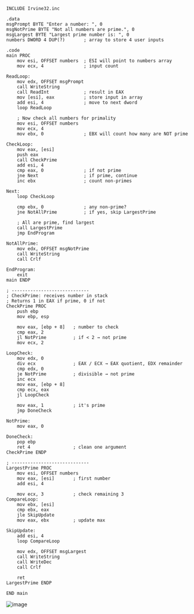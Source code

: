     INCLUDE Irvine32.inc
    
    .data
    msgPrompt BYTE "Enter a number: ", 0
    msgNotPrime BYTE "Not all numbers are prime.", 0
    msgLargest BYTE "Largest prime number is: ", 0
    numbers DWORD 4 DUP(?)       ; array to store 4 user inputs
    
    .code
    main PROC
        mov esi, OFFSET numbers  ; ESI will point to numbers array
        mov ecx, 4               ; input count
    
    ReadLoop:
        mov edx, OFFSET msgPrompt
        call WriteString
        call ReadInt             ; result in EAX
        mov [esi], eax           ; store input in array
        add esi, 4               ; move to next dword
        loop ReadLoop
    
        ; Now check all numbers for primality
        mov esi, OFFSET numbers
        mov ecx, 4
        mov ebx, 0               ; EBX will count how many are NOT prime
    
    CheckLoop:
        mov eax, [esi]
        push eax
        call CheckPrime
        add esi, 4
        cmp eax, 0               ; if not prime
        jne Next                 ; if prime, continue
        inc ebx                  ; count non-primes
    
    Next:
        loop CheckLoop
    
        cmp ebx, 0               ; any non-prime?
        jne NotAllPrime          ; if yes, skip LargestPrime
    
        ; All are prime, find largest
        call LargestPrime
        jmp EndProgram
    
    NotAllPrime:
        mov edx, OFFSET msgNotPrime
        call WriteString
        call Crlf
    
    EndProgram:
        exit
    main ENDP
    
    ; -----------------------------
    ; CheckPrime: receives number in stack
    ; Returns 1 in EAX if prime, 0 if not
    CheckPrime PROC
        push ebp
        mov ebp, esp
    
        mov eax, [ebp + 8]   ; number to check
        cmp eax, 2
        jl NotPrime          ; if < 2 → not prime
        mov ecx, 2
    
    LoopCheck:
        mov edx, 0
        div ecx              ; EAX / ECX → EAX quotient, EDX remainder
        cmp edx, 0
        je NotPrime          ; divisible → not prime
        inc ecx
        mov eax, [ebp + 8]
        cmp ecx, eax
        jl LoopCheck
    
        mov eax, 1           ; it's prime
        jmp DoneCheck
    
    NotPrime:
        mov eax, 0
    
    DoneCheck:
        pop ebp
        ret 4                ; clean one argument
    CheckPrime ENDP
    
    ; -----------------------------
    LargestPrime PROC
        mov esi, OFFSET numbers
        mov eax, [esi]       ; first number
        add esi, 4
    
        mov ecx, 3           ; check remaining 3
    CompareLoop:
        mov ebx, [esi]
        cmp ebx, eax
        jle SkipUpdate
        mov eax, ebx         ; update max
    
    SkipUpdate:
        add esi, 4
        loop CompareLoop
    
        mov edx, OFFSET msgLargest
        call WriteString
        call WriteDec
        call Crlf
    
        ret
    LargestPrime ENDP
    
    END main
    



![image](https://github.com/user-attachments/assets/3809b01d-bc3f-4171-946b-d77af6726105)
